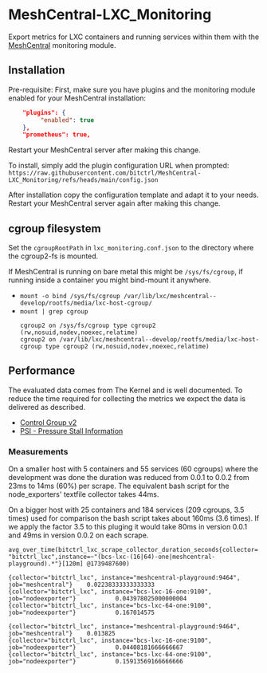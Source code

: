 # MeshCentral-LXC_Monitoring

Export metrics for LXC containers and running services within them with the
[MeshCentral](https://github.com/Ylianst/MeshCentral) monitoring module.

## Installation

Pre-requisite: First, make sure you have plugins and the monitoring module
enabled for your MeshCentral installation:
```json
    "plugins": {
         "enabled": true
    },
    "prometheus": true,
```
Restart your MeshCentral server after making this change.

 To install, simply add the plugin configuration URL when prompted:
 `https://raw.githubusercontent.com/bitctrl/MeshCentral-LXC_Monitoring/refs/heads/main/config.json`

 After installation copy the configuration template and adapt it to your needs.
 Restart your MeshCentral server again after making this change.

## cgroup filesystem

Set the `cgroupRootPath` in `lxc_monitoring.conf.json` to the directory where the cgroup2-fs is mounted.

If MeshCentral is running on bare metal this might be `/sys/fs/cgroup`, if running inside a container you might bind-mount it anywhere.

- `mount -o bind /sys/fs/cgroup /var/lib/lxc/meshcentral--develop/rootfs/media/lxc-host-cgroup/`
- `mount | grep cgroup`
  ```
  cgroup2 on /sys/fs/cgroup type cgroup2 (rw,nosuid,nodev,noexec,relatime)
  cgroup2 on /var/lib/lxc/meshcentral--develop/rootfs/media/lxc-host-cgroup type cgroup2 (rw,nosuid,nodev,noexec,relatime)
  ```

## Performance

The evaluated data comes from The Kernel and is well documented. To reduce the
time required for collecting the metrics we expect the data is delivered as
described.

- [Control Group v2](https://docs.kernel.org/admin-guide/cgroup-v2.html)
- [PSI - Pressure Stall Information](https://docs.kernel.org/accounting/psi.html)

### Measurements

On a smaller host with 5 containers and 55 services (60 cgroups) where the
development was done the duration was reduced from 0.0.1 to 0.0.2 from 23ms to
14ms (60%) per scrape. The equivalent bash script for the node_exporters'
textfile collector takes 44ms.

On a bigger host with 25 containers and 184 services (209 cgroups, 3.5 times)
used for comparison the bash script takes about 160ms (3.6 times). If we apply
the factor 3.5 to this pluging it would take 80ms in version 0.0.1 and 49ms in
version 0.0.2 on each scrape.

`avg_over_time(bitctrl_lxc_scrape_collector_duration_seconds{collector="bitctrl_lxc",instance=~"(bcs-lxc-(16|64)-one|meshcentral-playground).*"}[120m] @1739487600)`

```
{collector="bitctrl_lxc", instance="meshcentral-playground:9464", job="meshcentral"}	0.02238333333333333
{collector="bitctrl_lxc", instance="bcs-lxc-16-one:9100", job="nodeexporter"}	        0.043978025000000004
{collector="bitctrl_lxc", instance="bcs-lxc-64-one:9100", job="nodeexporter"}	        0.167014575
```

```
{collector="bitctrl_lxc", instance="meshcentral-playground:9464", job="meshcentral"}	0.013825
{collector="bitctrl_lxc", instance="bcs-lxc-16-one:9100", job="nodeexporter"}	        0.04408181666666667
{collector="bitctrl_lxc", instance="bcs-lxc-64-one:9100", job="nodeexporter"}	        0.15913569166666666
```
